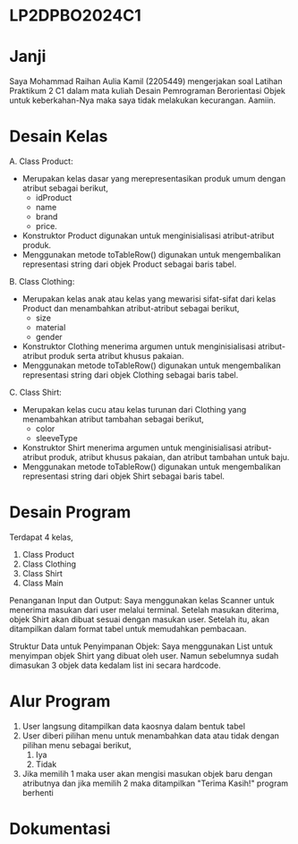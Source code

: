# LP2DPBO2024C1
# Janji
Saya Mohammad Raihan Aulia Kamil (2205449) mengerjakan soal Latihan Praktikum 2 C1 dalam mata kuliah Desain Pemrograman Berorientasi Objek untuk keberkahan-Nya maka saya tidak melakukan kecurangan. Aamiin.
# Desain Kelas
A. Class Product:
- Merupakan kelas dasar yang merepresentasikan produk umum dengan atribut sebagai berikut,
    - idProduct
    - name
    - brand
    - price.
- Konstruktor Product digunakan untuk menginisialisasi atribut-atribut produk.
- Menggunakan metode toTableRow() digunakan untuk mengembalikan representasi string dari objek Product sebagai baris tabel.

B. Class Clothing:
- Merupakan kelas anak atau kelas yang mewarisi sifat-sifat dari kelas Product dan menambahkan atribut-atribut sebagai berikut,
    - size
    - material
    - gender
- Konstruktor Clothing menerima argumen untuk menginisialisasi atribut-atribut produk serta atribut khusus pakaian.
- Menggunakan metode toTableRow() digunakan untuk mengembalikan representasi string dari objek Clothing sebagai baris tabel.
  
C. Class Shirt:
- Merupakan kelas cucu atau kelas turunan dari Clothing yang menambahkan atribut tambahan sebagai berikut,
    - color
    - sleeveType
- Konstruktor Shirt menerima argumen untuk menginisialisasi atribut-atribut produk, atribut khusus pakaian, dan atribut tambahan untuk baju.
- Menggunakan metode toTableRow() digunakan untuk mengembalikan representasi string dari objek Shirt sebagai baris tabel.
# Desain Program
Terdapat 4 kelas,
1. Class Product
2. Class Clothing
3. Class Shirt
4. Class Main

Penanganan Input dan Output:
  Saya menggunakan kelas Scanner untuk menerima masukan dari user melalui terminal. Setelah masukan diterima, objek Shirt akan dibuat sesuai dengan masukan user. Setelah itu, akan ditampilkan dalam format tabel untuk memudahkan pembacaan.
  
Struktur Data untuk Penyimpanan Objek:
Saya menggunakan List<Shirt> untuk menyimpan objek Shirt yang dibuat oleh user. Namun sebelumnya sudah dimasukan 3 objek data kedalam list ini secara hardcode.
# Alur Program
1. User langsung ditampilkan data kaosnya dalam bentuk tabel
2. User diberi pilihan menu untuk menambahkan data atau tidak dengan pilihan menu sebagai berikut,
   1. Iya
   2. Tidak 
3. Jika memilih 1 maka user akan mengisi masukan objek baru dengan atributnya dan jika memilih 2 maka ditampilkan "Terima Kasih!" program berhenti
# Dokumentasi
